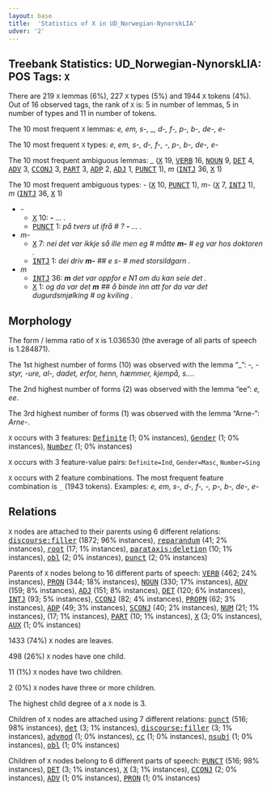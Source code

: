 ```yaml
---
layout: base
title:  'Statistics of X in UD_Norwegian-NynorskLIA'
udver: '2'
---
```


## Treebank Statistics: UD_Norwegian-NynorskLIA: POS Tags: `X`

There are 219 `X` lemmas (6%), 227 `X` types (5%) and 1944 `X` tokens (4%).
Out of 16 observed tags, the rank of `X` is: 5 in number of lemmas, 5 in number of types and 11 in number of tokens.

The 10 most frequent `X` lemmas: <em>e, em, s-, _, d-, f-, p-, b-, de-, e-</em>

The 10 most frequent `X` types:  <em>e, em, s-, d-, f-, -, p-, b-, de-, e-</em>

The 10 most frequent ambiguous lemmas: <em>_</em> (<tt><a href="no_nynorsklia-pos-X.html">X</a></tt> 19, <tt><a href="no_nynorsklia-pos-VERB.html">VERB</a></tt> 16, <tt><a href="no_nynorsklia-pos-NOUN.html">NOUN</a></tt> 9, <tt><a href="no_nynorsklia-pos-DET.html">DET</a></tt> 4, <tt><a href="no_nynorsklia-pos-ADV.html">ADV</a></tt> 3, <tt><a href="no_nynorsklia-pos-CCONJ.html">CCONJ</a></tt> 3, <tt><a href="no_nynorsklia-pos-PART.html">PART</a></tt> 3, <tt><a href="no_nynorsklia-pos-ADP.html">ADP</a></tt> 2, <tt><a href="no_nynorsklia-pos-ADJ.html">ADJ</a></tt> 1, <tt><a href="no_nynorsklia-pos-PUNCT.html">PUNCT</a></tt> 1), <em>m</em> (<tt><a href="no_nynorsklia-pos-INTJ.html">INTJ</a></tt> 36, <tt><a href="no_nynorsklia-pos-X.html">X</a></tt> 1)

The 10 most frequent ambiguous types:  <em>-</em> (<tt><a href="no_nynorsklia-pos-X.html">X</a></tt> 10, <tt><a href="no_nynorsklia-pos-PUNCT.html">PUNCT</a></tt> 1), <em>m-</em> (<tt><a href="no_nynorsklia-pos-X.html">X</a></tt> 7, <tt><a href="no_nynorsklia-pos-INTJ.html">INTJ</a></tt> 1), <em>m</em> (<tt><a href="no_nynorsklia-pos-INTJ.html">INTJ</a></tt> 36, <tt><a href="no_nynorsklia-pos-X.html">X</a></tt> 1)


* <em>-</em>
  * <tt><a href="no_nynorsklia-pos-X.html">X</a></tt> 10: <em><b>-</b> … .</em>
  * <tt><a href="no_nynorsklia-pos-PUNCT.html">PUNCT</a></tt> 1: <em>på tvers ut ifrå # ? <b>-</b> … .</em>
* <em>m-</em>
  * <tt><a href="no_nynorsklia-pos-X.html">X</a></tt> 7: <em>nei det var ikkje så ille men eg # måtte <b>m-</b> # eg var hos doktoren .</em>
  * <tt><a href="no_nynorsklia-pos-INTJ.html">INTJ</a></tt> 1: <em>dei driv <b>m-</b> ## e s- # med storsildgarn .</em>
* <em>m</em>
  * <tt><a href="no_nynorsklia-pos-INTJ.html">INTJ</a></tt> 36: <em><b>m</b> det var oppfor e N1 om du kan seie det .</em>
  * <tt><a href="no_nynorsklia-pos-X.html">X</a></tt> 1: <em>og da var det <b>m</b> ## å binde inn att for da var det dugurdsmjølking # og kviling .</em>

## Morphology

The form / lemma ratio of `X` is 1.036530 (the average of all parts of speech is 1.284871).

The 1st highest number of forms (10) was observed with the lemma “_”: <em>-, -styr, -ure, al-, dadet, erfor, henn, hæmmer, kjempå, s…</em>.

The 2nd highest number of forms (2) was observed with the lemma “ee”: <em>e, ee</em>.

The 3rd highest number of forms (1) was observed with the lemma “Arne-”: <em>Arne-</em>.

`X` occurs with 3 features: <tt><a href="no_nynorsklia-feat-Definite.html">Definite</a></tt> (1; 0% instances), <tt><a href="no_nynorsklia-feat-Gender.html">Gender</a></tt> (1; 0% instances), <tt><a href="no_nynorsklia-feat-Number.html">Number</a></tt> (1; 0% instances)

`X` occurs with 3 feature-value pairs: `Definite=Ind`, `Gender=Masc`, `Number=Sing`

`X` occurs with 2 feature combinations.
The most frequent feature combination is `_` (1943 tokens).
Examples: <em>e, em, s-, d-, f-, -, p-, b-, de-, e-</em>


## Relations

`X` nodes are attached to their parents using 6 different relations: <tt><a href="no_nynorsklia-dep-discourse-filler.html">discourse:filler</a></tt> (1872; 96% instances), <tt><a href="no_nynorsklia-dep-reparandum.html">reparandum</a></tt> (41; 2% instances), <tt><a href="no_nynorsklia-dep-root.html">root</a></tt> (17; 1% instances), <tt><a href="no_nynorsklia-dep-parataxis-deletion.html">parataxis:deletion</a></tt> (10; 1% instances), <tt><a href="no_nynorsklia-dep-obl.html">obl</a></tt> (2; 0% instances), <tt><a href="no_nynorsklia-dep-punct.html">punct</a></tt> (2; 0% instances)

Parents of `X` nodes belong to 16 different parts of speech: <tt><a href="no_nynorsklia-pos-VERB.html">VERB</a></tt> (462; 24% instances), <tt><a href="no_nynorsklia-pos-PRON.html">PRON</a></tt> (344; 18% instances), <tt><a href="no_nynorsklia-pos-NOUN.html">NOUN</a></tt> (330; 17% instances), <tt><a href="no_nynorsklia-pos-ADV.html">ADV</a></tt> (159; 8% instances), <tt><a href="no_nynorsklia-pos-ADJ.html">ADJ</a></tt> (151; 8% instances), <tt><a href="no_nynorsklia-pos-DET.html">DET</a></tt> (120; 6% instances), <tt><a href="no_nynorsklia-pos-INTJ.html">INTJ</a></tt> (93; 5% instances), <tt><a href="no_nynorsklia-pos-CCONJ.html">CCONJ</a></tt> (82; 4% instances), <tt><a href="no_nynorsklia-pos-PROPN.html">PROPN</a></tt> (62; 3% instances), <tt><a href="no_nynorsklia-pos-ADP.html">ADP</a></tt> (49; 3% instances), <tt><a href="no_nynorsklia-pos-SCONJ.html">SCONJ</a></tt> (40; 2% instances), <tt><a href="no_nynorsklia-pos-NUM.html">NUM</a></tt> (21; 1% instances),  (17; 1% instances), <tt><a href="no_nynorsklia-pos-PART.html">PART</a></tt> (10; 1% instances), <tt><a href="no_nynorsklia-pos-X.html">X</a></tt> (3; 0% instances), <tt><a href="no_nynorsklia-pos-AUX.html">AUX</a></tt> (1; 0% instances)

1433 (74%) `X` nodes are leaves.

498 (26%) `X` nodes have one child.

11 (1%) `X` nodes have two children.

2 (0%) `X` nodes have three or more children.

The highest child degree of a `X` node is 3.

Children of `X` nodes are attached using 7 different relations: <tt><a href="no_nynorsklia-dep-punct.html">punct</a></tt> (516; 98% instances), <tt><a href="no_nynorsklia-dep-det.html">det</a></tt> (3; 1% instances), <tt><a href="no_nynorsklia-dep-discourse-filler.html">discourse:filler</a></tt> (3; 1% instances), <tt><a href="no_nynorsklia-dep-advmod.html">advmod</a></tt> (1; 0% instances), <tt><a href="no_nynorsklia-dep-cc.html">cc</a></tt> (1; 0% instances), <tt><a href="no_nynorsklia-dep-nsubj.html">nsubj</a></tt> (1; 0% instances), <tt><a href="no_nynorsklia-dep-obl.html">obl</a></tt> (1; 0% instances)

Children of `X` nodes belong to 6 different parts of speech: <tt><a href="no_nynorsklia-pos-PUNCT.html">PUNCT</a></tt> (516; 98% instances), <tt><a href="no_nynorsklia-pos-DET.html">DET</a></tt> (3; 1% instances), <tt><a href="no_nynorsklia-pos-X.html">X</a></tt> (3; 1% instances), <tt><a href="no_nynorsklia-pos-CCONJ.html">CCONJ</a></tt> (2; 0% instances), <tt><a href="no_nynorsklia-pos-ADV.html">ADV</a></tt> (1; 0% instances), <tt><a href="no_nynorsklia-pos-PRON.html">PRON</a></tt> (1; 0% instances)

